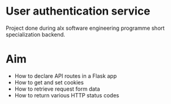 # User authentication service

Project done during alx software engineering programme short specialization backend.

# Aim

- How to declare API routes in a Flask app
- How to get and set cookies
- How to retrieve request form data
- How to return various HTTP status codes
